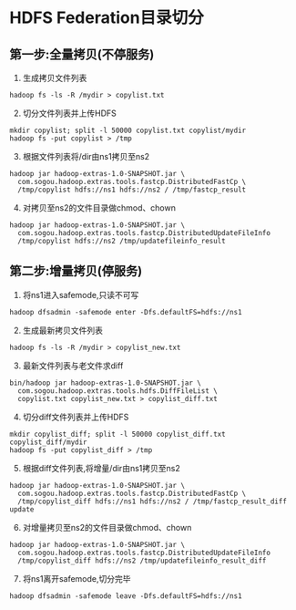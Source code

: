 # HDFS Federation目录切分

## 第一步:全量拷贝(不停服务)

1. 生成拷贝文件列表

```
hadoop fs -ls -R /mydir > copylist.txt
```

2. 切分文件列表并上传HDFS

```
mkdir copylist; split -l 50000 copylist.txt copylist/mydir
hadoop fs -put copylist > /tmp
```

3. 根据文件列表将/dir由ns1拷贝至ns2

```
hadoop jar hadoop-extras-1.0-SNAPSHOT.jar \
  com.sogou.hadoop.extras.tools.fastcp.DistributedFastCp \
  /tmp/copylist hdfs://ns1 hdfs://ns2 / /tmp/fastcp_result
```

4. 对拷贝至ns2的文件目录做chmod、chown

```
hadoop jar hadoop-extras-1.0-SNAPSHOT.jar \
  com.sogou.hadoop.extras.tools.fastcp.DistributedUpdateFileInfo
  /tmp/copylist hdfs://ns2 /tmp/updatefileinfo_result
```

## 第二步:增量拷贝(停服务)

1. 将ns1进入safemode,只读不可写

```
hadoop dfsadmin -safemode enter -Dfs.defaultFS=hdfs://ns1
```

2. 生成最新拷贝文件列表

```
hadoop fs -ls -R /mydir > copylist_new.txt
```

3. 最新文件列表与老文件求diff

```
bin/hadoop jar hadoop-extras-1.0-SNAPSHOT.jar \
  com.sogou.hadoop.extras.tools.hdfs.DiffFileList \
  copylist.txt copylist_new.txt > copylist_diff.txt
```

4. 切分diff文件列表并上传HDFS

```
mkdir copylist_diff; split -l 50000 copylist_diff.txt copylist_diff/mydir
hadoop fs -put copylist_diff > /tmp
```

5. 根据diff文件列表,将增量/dir由ns1拷贝至ns2

```
hadoop jar hadoop-extras-1.0-SNAPSHOT.jar \
  com.sogou.hadoop.extras.tools.fastcp.DistributedFastCp \
  /tmp/copylist_diff hdfs://ns1 hdfs://ns2 / /tmp/fastcp_result_diff update
```

6. 对增量拷贝至ns2的文件目录做chmod、chown

```
hadoop jar hadoop-extras-1.0-SNAPSHOT.jar \
  com.sogou.hadoop.extras.tools.fastcp.DistributedUpdateFileInfo
  /tmp/copylist_diff hdfs://ns2 /tmp/updatefileinfo_result_diff
```

7. 将ns1离开safemode,切分完毕

```
hadoop dfsadmin -safemode leave -Dfs.defaultFS=hdfs://ns1
```